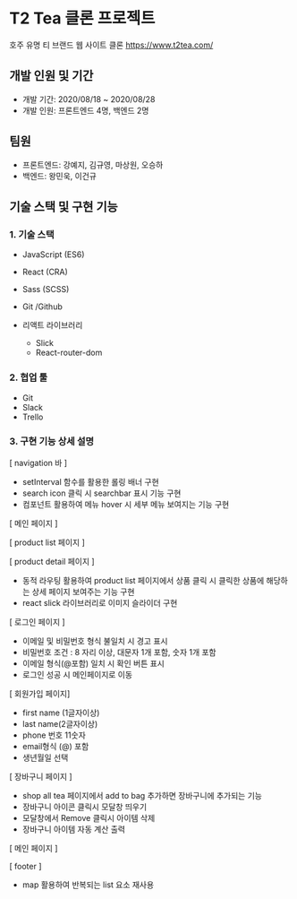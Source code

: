 # T2 Tea 클론 프로젝트 
호주 유명 티 브랜드 웹 사이트 클론
https://www.t2tea.com/

## 개발 인원 및 기간
- 개발 기간: 2020/08/18 ~ 2020/08/28
- 개발 인원: 프론트엔드 4명, 백엔드 2명

## 팀원
- 프론트엔드: 강예지, 김규영, 마상원, 오승하
- 백엔드: 왕민욱, 이건규

## 기술 스택 및 구현 기능
### 1. 기술 스택
- JavaScript (ES6)
- React (CRA)
- Sass (SCSS)
- Git /Github

- 리액트 라이브러리
    - Slick
    - React-router-dom
    
### 2. 협업 툴
- Git
- Slack
- Trello

### 3. 구현 기능 상세 설명
[ navigation 바 ]
- setInterval 함수를 활용한 롤링 배너 구현
- search icon 클릭 시 searchbar 표시 기능 구현
- 컴포넌트 활용하여 메뉴 hover 시 세부 메뉴 보여지는 기능 구현

[ 메인 페이지 ]

[ product list 페이지 ]

[ product detail 페이지 ]
- 동적 라우팅 활용하여 product list 페이지에서 상품 클릭 시 클릭한 상품에 해당하는 상세 페이지 보여주는 기능 구현
- react slick 라이브러리로 이미지 슬라이더 구현

[ 로그인 페이지 ]
- 이메일 및 비밀번호 형식 불일치 시 경고 표시
- 비밀번호 조건 : 8 자리 이상, 대문자 1개 포함, 숫자 1개 포함
- 이메일 형식(@포함) 일치 시 확인 버튼 표시
- 로그인 성공 시 메인페이지로 이동 

[ 회원가입 페이지] 

- first name (1글자이상) 
- last name(2글자이상)
- phone 번호 11숫자
- email형식 (@) 포함 
- 생년월일 선택 

[ 장바구니 페이지 ]

- shop all tea 페이지에서 
 add to bag 추가하면 장바구니에 추가되는 기능 
- 장바구니 아이콘 클릭시 모달창 띄우기 
- 모달창에서 Remove 클릭시 아이템 삭제 
- 장바구니 아이템 자동 계산 출력 

[ 메인 페이지 ]

[ footer ]
- map 활용하여 반복되는 list 요소 재사용
